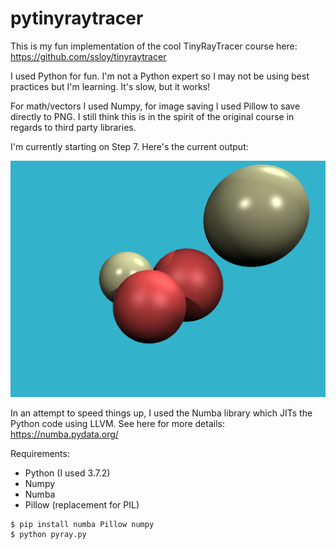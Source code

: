 # pytinyraytracer
This is my fun implementation of the cool TinyRayTracer course here: https://github.com/ssloy/tinyraytracer

I used Python for fun. I'm not a Python expert so I may not be using best practices but I'm learning. It's slow, but it works!

For math/vectors I used Numpy, for image saving I used Pillow to save directly to PNG. I still think this is in the spirit of the original course in regards to third party libraries.

I'm currently starting on Step 7. Here's the current output:

![Output](out.png)

In an attempt to speed things up, I used the Numba library which JITs the Python code using LLVM. See here for more details: https://numba.pydata.org/

Requirements:
* Python (I used 3.7.2)
* Numpy
* Numba
* Pillow (replacement for PIL)

```
$ pip install numba Pillow numpy
$ python pyray.py
```
